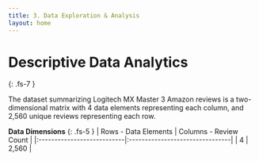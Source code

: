 ```yaml
---
title: 3. Data Exploration & Analysis
layout: home
---
```


# **Descriptive Data Analytics**
{: .fs-7 }

The dataset summarizing Logitech MX Master 3 Amazon reviews is a two-dimensional matrix with 4 data elements representing each column, and 2,560 unique reviews representing each row. 

**Data Dimensions**
{: .fs-5 }
| Rows - Data Elements       | Columns - Review Count          |
|:---------------------------|:--------------------------------|
|  4                         |  2,560                          |
